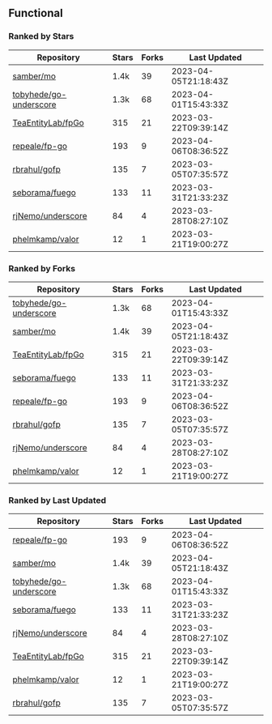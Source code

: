 ## Functional

### Ranked by Stars

| Repository | Stars | Forks | Last Updated |
|------------|-------|-------|--------------|
| [samber/mo](https://github.com/samber/mo) | 1.4k | 39 | 2023-04-05T21:18:43Z |
| [tobyhede/go-underscore](https://github.com/tobyhede/go-underscore) | 1.3k | 68 | 2023-04-01T15:43:33Z |
| [TeaEntityLab/fpGo](https://github.com/TeaEntityLab/fpGo) | 315 | 21 | 2023-03-22T09:39:14Z |
| [repeale/fp-go](https://github.com/repeale/fp-go) | 193 | 9 | 2023-04-06T08:36:52Z |
| [rbrahul/gofp](https://github.com/rbrahul/gofp) | 135 | 7 | 2023-03-05T07:35:57Z |
| [seborama/fuego](https://github.com/seborama/fuego) | 133 | 11 | 2023-03-31T21:33:23Z |
| [rjNemo/underscore](https://github.com/rjNemo/underscore) | 84 | 4 | 2023-03-28T08:27:10Z |
| [phelmkamp/valor](https://github.com/phelmkamp/valor) | 12 | 1 | 2023-03-21T19:00:27Z |

### Ranked by Forks

| Repository | Stars | Forks | Last Updated |
|------------|-------|-------|--------------|
| [tobyhede/go-underscore](https://github.com/tobyhede/go-underscore) | 1.3k | 68 | 2023-04-01T15:43:33Z |
| [samber/mo](https://github.com/samber/mo) | 1.4k | 39 | 2023-04-05T21:18:43Z |
| [TeaEntityLab/fpGo](https://github.com/TeaEntityLab/fpGo) | 315 | 21 | 2023-03-22T09:39:14Z |
| [seborama/fuego](https://github.com/seborama/fuego) | 133 | 11 | 2023-03-31T21:33:23Z |
| [repeale/fp-go](https://github.com/repeale/fp-go) | 193 | 9 | 2023-04-06T08:36:52Z |
| [rbrahul/gofp](https://github.com/rbrahul/gofp) | 135 | 7 | 2023-03-05T07:35:57Z |
| [rjNemo/underscore](https://github.com/rjNemo/underscore) | 84 | 4 | 2023-03-28T08:27:10Z |
| [phelmkamp/valor](https://github.com/phelmkamp/valor) | 12 | 1 | 2023-03-21T19:00:27Z |

### Ranked by Last Updated

| Repository | Stars | Forks | Last Updated |
|------------|-------|-------|--------------|
| [repeale/fp-go](https://github.com/repeale/fp-go) | 193 | 9 | 2023-04-06T08:36:52Z |
| [samber/mo](https://github.com/samber/mo) | 1.4k | 39 | 2023-04-05T21:18:43Z |
| [tobyhede/go-underscore](https://github.com/tobyhede/go-underscore) | 1.3k | 68 | 2023-04-01T15:43:33Z |
| [seborama/fuego](https://github.com/seborama/fuego) | 133 | 11 | 2023-03-31T21:33:23Z |
| [rjNemo/underscore](https://github.com/rjNemo/underscore) | 84 | 4 | 2023-03-28T08:27:10Z |
| [TeaEntityLab/fpGo](https://github.com/TeaEntityLab/fpGo) | 315 | 21 | 2023-03-22T09:39:14Z |
| [phelmkamp/valor](https://github.com/phelmkamp/valor) | 12 | 1 | 2023-03-21T19:00:27Z |
| [rbrahul/gofp](https://github.com/rbrahul/gofp) | 135 | 7 | 2023-03-05T07:35:57Z |


